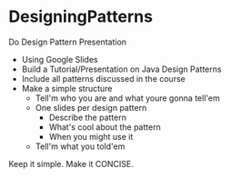 # DesigningPatterns
Do Design Pattern Presentation

- Using Google Slides
- Build a Tutorial/Presentation on Java Design Patterns
- Include all patterns discussed in the course
- Make a simple structure
  - Tell'm who you are and what youre gonna tell'em
  - One slides per design pattern
    - Describe the pattern
    - What's cool about the pattern
    - When you might use it
  - Tell'm what you told'em

Keep it simple. Make it CONCISE.
